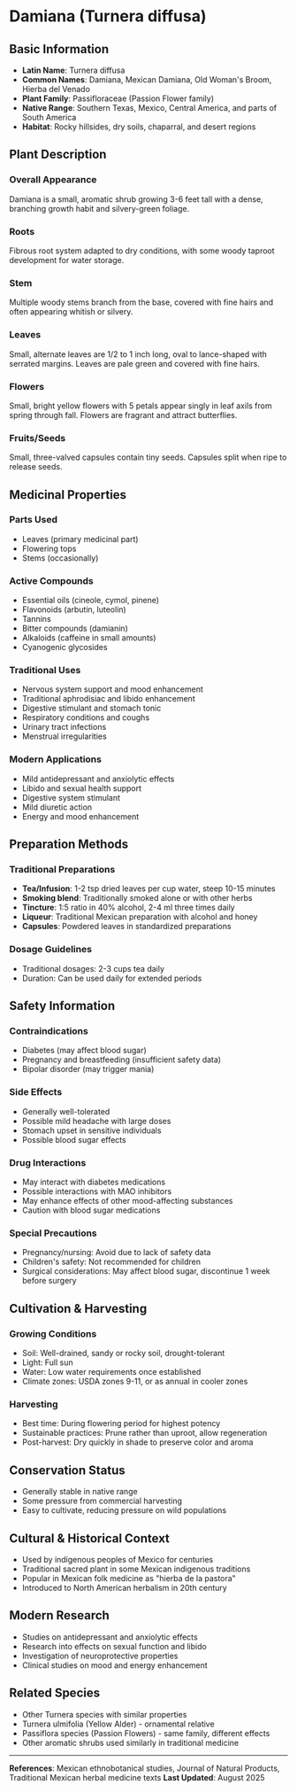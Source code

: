 # Damiana (Turnera diffusa)

## Basic Information
- **Latin Name**: Turnera diffusa
- **Common Names**: Damiana, Mexican Damiana, Old Woman's Broom, Hierba del Venado
- **Plant Family**: Passifloraceae (Passion Flower family)
- **Native Range**: Southern Texas, Mexico, Central America, and parts of South America
- **Habitat**: Rocky hillsides, dry soils, chaparral, and desert regions

## Plant Description

### Overall Appearance
Damiana is a small, aromatic shrub growing 3-6 feet tall with a dense, branching growth habit and silvery-green foliage.

### Roots
Fibrous root system adapted to dry conditions, with some woody taproot development for water storage.

### Stem
Multiple woody stems branch from the base, covered with fine hairs and often appearing whitish or silvery.

### Leaves
Small, alternate leaves are 1/2 to 1 inch long, oval to lance-shaped with serrated margins. Leaves are pale green and covered with fine hairs.

### Flowers
Small, bright yellow flowers with 5 petals appear singly in leaf axils from spring through fall. Flowers are fragrant and attract butterflies.

### Fruits/Seeds
Small, three-valved capsules contain tiny seeds. Capsules split when ripe to release seeds.

## Medicinal Properties

### Parts Used
- Leaves (primary medicinal part)
- Flowering tops
- Stems (occasionally)

### Active Compounds
- Essential oils (cineole, cymol, pinene)
- Flavonoids (arbutin, luteolin)
- Tannins
- Bitter compounds (damianin)
- Alkaloids (caffeine in small amounts)
- Cyanogenic glycosides

### Traditional Uses
- Nervous system support and mood enhancement
- Traditional aphrodisiac and libido enhancement
- Digestive stimulant and stomach tonic
- Respiratory conditions and coughs
- Urinary tract infections
- Menstrual irregularities

### Modern Applications
- Mild antidepressant and anxiolytic effects
- Libido and sexual health support
- Digestive system stimulant
- Mild diuretic action
- Energy and mood enhancement

## Preparation Methods

### Traditional Preparations
- **Tea/Infusion**: 1-2 tsp dried leaves per cup water, steep 10-15 minutes
- **Smoking blend**: Traditionally smoked alone or with other herbs
- **Tincture**: 1:5 ratio in 40% alcohol, 2-4 ml three times daily
- **Liqueur**: Traditional Mexican preparation with alcohol and honey
- **Capsules**: Powdered leaves in standardized preparations

### Dosage Guidelines
- Traditional dosages: 2-3 cups tea daily
- Duration: Can be used daily for extended periods

## Safety Information

### Contraindications
- Diabetes (may affect blood sugar)
- Pregnancy and breastfeeding (insufficient safety data)
- Bipolar disorder (may trigger mania)

### Side Effects
- Generally well-tolerated
- Possible mild headache with large doses
- Stomach upset in sensitive individuals
- Possible blood sugar effects

### Drug Interactions
- May interact with diabetes medications
- Possible interactions with MAO inhibitors
- May enhance effects of other mood-affecting substances
- Caution with blood sugar medications

### Special Precautions
- Pregnancy/nursing: Avoid due to lack of safety data
- Children's safety: Not recommended for children
- Surgical considerations: May affect blood sugar, discontinue 1 week before surgery

## Cultivation & Harvesting

### Growing Conditions
- Soil: Well-drained, sandy or rocky soil, drought-tolerant
- Light: Full sun
- Water: Low water requirements once established
- Climate zones: USDA zones 9-11, or as annual in cooler zones

### Harvesting
- Best time: During flowering period for highest potency
- Sustainable practices: Prune rather than uproot, allow regeneration
- Post-harvest: Dry quickly in shade to preserve color and aroma

## Conservation Status
- Generally stable in native range
- Some pressure from commercial harvesting
- Easy to cultivate, reducing pressure on wild populations

## Cultural & Historical Context
- Used by indigenous peoples of Mexico for centuries
- Traditional sacred plant in some Mexican indigenous traditions
- Popular in Mexican folk medicine as "hierba de la pastora"
- Introduced to North American herbalism in 20th century

## Modern Research
- Studies on antidepressant and anxiolytic effects
- Research into effects on sexual function and libido
- Investigation of neuroprotective properties
- Clinical studies on mood and energy enhancement

## Related Species
- Other Turnera species with similar properties
- Turnera ulmifolia (Yellow Alder) - ornamental relative
- Passiflora species (Passion Flowers) - same family, different effects
- Other aromatic shrubs used similarly in traditional medicine

---

**References**: Mexican ethnobotanical studies, Journal of Natural Products, Traditional Mexican herbal medicine texts
**Last Updated**: August 2025